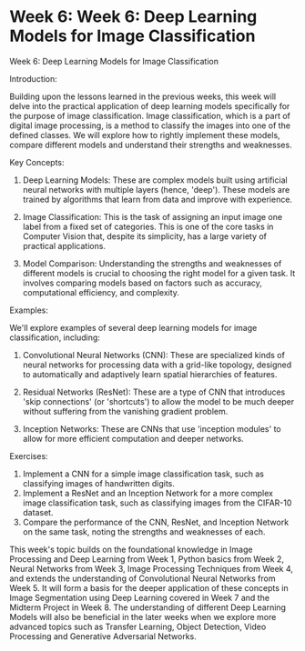# Week 6: Week 6: Deep Learning Models for Image Classification

Week 6: Deep Learning Models for Image Classification

Introduction:

Building upon the lessons learned in the previous weeks, this week will delve into the practical application of deep learning models specifically for the purpose of image classification. Image classification, which is a part of digital image processing, is a method to classify the images into one of the defined classes. We will explore how to rightly implement these models, compare different models and understand their strengths and weaknesses. 

Key Concepts:

1. Deep Learning Models: These are complex models built using artificial neural networks with multiple layers (hence, 'deep'). These models are trained by algorithms that learn from data and improve with experience.

2. Image Classification: This is the task of assigning an input image one label from a fixed set of categories. This is one of the core tasks in Computer Vision that, despite its simplicity, has a large variety of practical applications.

3. Model Comparison: Understanding the strengths and weaknesses of different models is crucial to choosing the right model for a given task. It involves comparing models based on factors such as accuracy, computational efficiency, and complexity.

Examples:

We'll explore examples of several deep learning models for image classification, including:

1. Convolutional Neural Networks (CNN): These are specialized kinds of neural networks for processing data with a grid-like topology, designed to automatically and adaptively learn spatial hierarchies of features.

2. Residual Networks (ResNet): These are a type of CNN that introduces 'skip connections' (or 'shortcuts') to allow the model to be much deeper without suffering from the vanishing gradient problem.

3. Inception Networks: These are CNNs that use 'inception modules' to allow for more efficient computation and deeper networks.

Exercises:

1. Implement a CNN for a simple image classification task, such as classifying images of handwritten digits.
2. Implement a ResNet and an Inception Network for a more complex image classification task, such as classifying images from the CIFAR-10 dataset.
3. Compare the performance of the CNN, ResNet, and Inception Network on the same task, noting the strengths and weaknesses of each.

This week's topic builds on the foundational knowledge in Image Processing and Deep Learning from Week 1, Python basics from Week 2, Neural Networks from Week 3, Image Processing Techniques from Week 4, and extends the understanding of Convolutional Neural Networks from Week 5. It will form a basis for the deeper application of these concepts in Image Segmentation using Deep Learning covered in Week 7 and the Midterm Project in Week 8. The understanding of different Deep Learning Models will also be beneficial in the later weeks when we explore more advanced topics such as Transfer Learning, Object Detection, Video Processing and Generative Adversarial Networks.